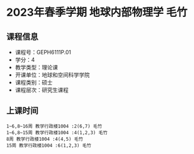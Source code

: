 # 2023年春季学期 地球内部物理学 毛竹






## 课程信息

- 课程号：GEPH6111P.01
- 学分：4
- 教学类型：理论课
- 开课单位：地球和空间科学学院
- 课程类别：硕士
- 课程层次：研究生课程

## 上课时间

```
1~6,8~16周 教学行政楼1004 :2(6,7) 毛竹
1~6,8~15周 教学行政楼1004 :4(1,2,3) 毛竹
8周 教学行政楼1004 :4(4,5) 毛竹
15周 教学行政楼1004 :6(1,2,3) 毛竹
```

